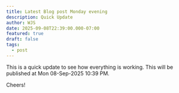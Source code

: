 ```yaml
---
title: Latest Blog post Monday evening
description: Quick Update
author: WJS
date: 2025-09-08T22:39:00.000-07:00
featured: true
draft: false
tags:
  - post
---
```

This is a quick update to see how everything is working.  This will be published at Mon 08-Sep-2025 10:39 PM.  

Cheers!

